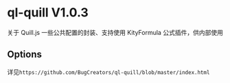 # ql-quill V1.0.3

关于 Quill.js 一些公共配置的封装、支持使用 KityFormula 公式插件，供内部使用

## Options

详见`https://github.com/BugCreators/ql-quill/blob/master/index.html`
